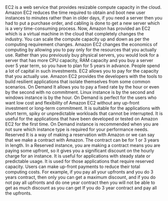EC2 is a web service that provides resizable compute capacity in the cloud.
Amazon EC2 reduces the time required to obtain and boot new user instances to minutes rather than in older days, if you need a server then you had to put a purchase order, and cabling is done to get a new server which is a very time-consuming process. Now, Amazon has provided an EC2 which is a virtual machine in the cloud that completely changes the industry.
You can scale the compute capacity up and down as per the computing requirement changes.
Amazon EC2 changes the economics of computing by allowing you to pay only for the resources that you actually use. Rather than you previously buy physical servers, you would look for a server that has more CPU capacity, RAM capacity and you buy a server over 5 year term, so you have to plan for 5 years in advance. People spend a lot of capital in such investments. EC2 allows you to pay for the capacity that you actually use.
Amazon EC2 provides the developers with the tools to build resilient applications that isolate themselves from some common scenarios.
On Demand
It allows you to pay a fixed rate by the hour or even by the second with no commitment.
Linux instance is by the second and windows instance is by the hour.
On Demand is perfect for the users who want low cost and flexibility of Amazon EC2 without any up-front investment or long-term commitment.
It is suitable for the applications with short term, spiky or unpredictable workloads that cannot be interrupted.
It is useful for the applications that have been developed or tested on Amazon EC2 for the first time.
On Demand instance is recommended when you are not sure which instance type is required for your performance needs.
Reserved
It is a way of making a reservation with Amazon or we can say that we make a contract with Amazon. The contract can be for 1 or 3 years in length.
In a Reserved instance, you are making a contract means you are paying some upfront, so it gives you a significant discount on the hourly charge for an instance.
It is useful for applications with steady state or predictable usage.
It is used for those applications that require reserved capacity.
Users can make up-front payments to reduce their total computing costs. For example, if you pay all your upfronts and you do 3 years contract, then only you can get a maximum discount, and if you do not pay all upfronts and do one year contract then you will not be able to get as much discount as you can get If you do 3 year contract and pay all the upfronts.
